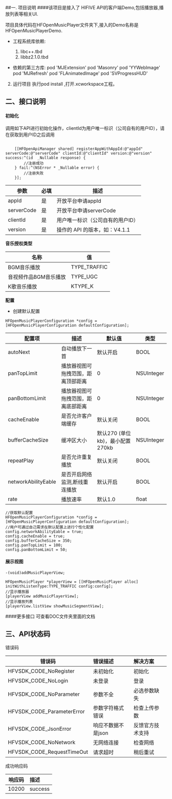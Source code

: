 



##一. 项目说明
####该项目是接入了 HIFIVE API的客户端Demo,包括播放器,播放列表等相关UI.

项目具体代码在HFOpenMusicPlayer文件夹下,接入的Demo名称是HFOpenMusicPlayerDemo.


- 工程系统库依赖:
   1. libc++.tbd
   2. libbz2.1.0.tbd

- 依赖的第三方库:
pod 'MJExtension'
pod 'Masonry'
pod 'YYWebImage'
pod 'MJRefresh'
pod 'FLAnimatedImage'
pod 'SVProgressHUD'

2. 运行项目
执行pod install ,打开.xcworkspace工程。

## 二、接口说明


#### 初始化

调用如下API进行初始化操作，clientId为用户唯一标识（公司自有的用户ID），请在获取到用户ID之后调用

```objc 

    [[HFOpenApiManager shared] registerAppWithAppId:@"appId" serverCode:@"serverCode" clientId:@"clientId" version:@"version" success:^(id  _Nullable response) {
        //注册成功
    } fail:^(NSError * _Nullable error) {
        //注册失败
    }];

```
| 参数 | 必填 | 描述 |
|---|---|---|
| appId | 是 | 开放平台申请appId |
| serverCode | 是 | 开放平台申请serverCode |
| clientId | 是 | 用户唯一标识（公司自有的用户ID） |
| version | 是 | 操作的 API 的版本，如：V4.1.1 |


**音乐授权类型**

| 名称                  | 值      |     
| --------------------- | ------- | 
| BGM音乐播放           | TYPE_TRAFFIC |    
| 音视频作品BGM音乐播放 | TYPE_UGC     |     
| K歌音乐播放           | KTYPE_K      |      

**配置**

- 创建默认配置
```objc
HFOpenMusicPlayerConfiguration *config = [HFOpenMusicPlayerConfiguration defaultConfiguration];
```
| 配置项 | 描述 | 默认值 | 类型 |
|---|---|---|---|
| autoNext | 自动播放下一首 | 默认开启 | BOOL |
| panTopLimit | 播放器视图可拖拽范围，距离顶部距离 | 0 | NSUInteger |
| panBottomLimit | 播放器视图可拖拽范围，距离底部距离 | 0 | NSUInteger |
| cacheEnable | 是否允许客户端缓存 | 默认关闭 | BOOL |
| bufferCacheSize | 缓冲区大小 | 默认270 (单位kb)，最小配置270kb | NSUInteger |
| repeatPlay | 是否允许重复播放 | 默认关闭 | BOOL |
| networkAbilityEable | 是否开启网络监测,断线重连播放 | 默认开启 | BOOL |
| rate | 播放速率 | 默认1.0 | float |


```objc
//获取默认配置
HFOpenMusicPlayerConfiguration *config = [HFOpenMusicPlayerConfiguration defaultConfiguration];
//用户可通过自己需求在默认配置上进行个性化配置
config.networkAbilityEable = true;
config.cacheEnable = true;
config.bufferCacheSize = 350;
config.panTopLimit = 100;
config.panBottomLimit = 50;
```
#### 展示视图
```objc
-(void)addMusicPlayerView;
```


```objc
HFOpenMusicPlayer *playerView = [[HFOpenMusicPlayer alloc] initWithListenType:TYPE_TRAFFIC config:config];
//显示播放器
[playerView addMusicPlayerView];
//显示播放列表
[playerView.listView showMusicSegmentView];
```

####更多接口
可查看DOC文件夹里面的文档



## 三、API状态码

错误码

| 错误码 | 错误描述 | 解决方案 |
|----------|:--------|:-------- |
| HFVSDK_CODE_NoRegister | 未初始化 | 初始化 |
| HFVSDK_CODE_NoLogin | 未登录 | 登录 |
| HFVSDK_CODE_NoParameter | 参数不全 | 必选参数缺失 |
| HFVSDK_CODE_ParameterError | 参数字符格式错误 | 检查上传参数 |
| HFVSDK_CODE_JsonError | 响应不数据不是json | 反馈官方技术支持 |
| HFVSDK_CODE_NoNetwork | 无网络连接 | 检查网络 |
| HFVSDK_CODE_RequestTimeOut | 请求超时 | 稍后重试 |

成功响应码

| 响应码 | 描述 |
|----------|:--------|
| 10200 | success |
